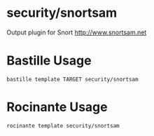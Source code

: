 # security/snortsam
Output plugin for Snort
http://www.snortsam.net

# Bastille Usage
```shell
bastille template TARGET security/snortsam
```

# Rocinante Usage
```shell
rocinante template security/snortsam
```
